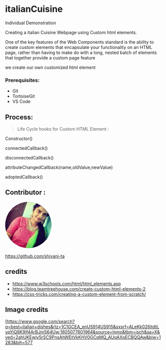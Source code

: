 # italianCuisine
Individual Demonstration

 Creating a italian Cuisine Webpage using Custom html elements.
 
One of the key features of the Web Components standard is the ability to create custom elements that encapsulate your functionality on an HTML page, rather than having to make do with a long, nested batch of elements that together provide a custom page feature

we create our own customized html element



### Prerequisites:
- Git
- TortoiseGit
- VS Code


## Process:
> Life Cycle hooks for Custom HTML Element :

Constructor() 

connectedCallback()

disconnectedCallback()

attributeChangedCallback(name,oldValue,newValue)

adoptedCallback()



## Contributor :

<img src="vani.jpg.png" alt="drawing" width="150" style="border-radius:50%" />

https://github.com/shivani-ta


  



## credits

* https://www.w3schools.com/html/html_elements.asp
* https://blog.teamtreehouse.com/create-custom-html-elements-2
* https://css-tricks.com/creating-a-custom-element-from-scratch/

## Image credits

[https://www.google.com/search?q=best+italian+dishes&rlz=1C1GCEA_enUS914US915&sxsrf=ALeKk026itdtLypYiQ8K9jf4ArBJm564Uw:1605077601964&source=lnms&tbm=isch&sa=X&ved=2ahUKEwjv5rSC9PnsAhWEtVkKHV0GCqMQ_AUoAXoECBQQAw&biw=1283&bih=577





